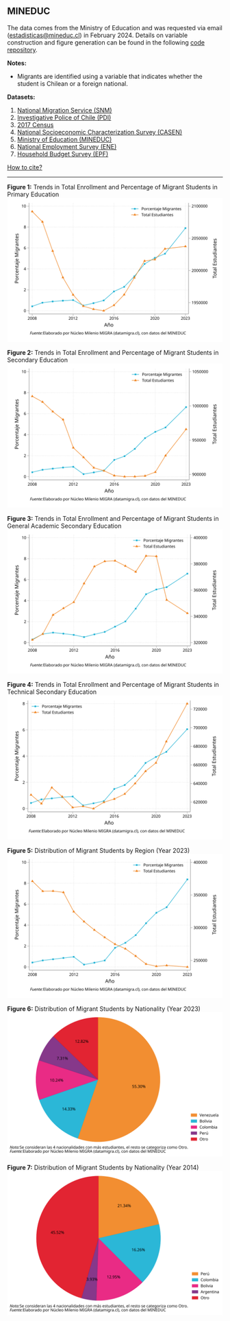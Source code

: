## MINEDUC  
The data comes from the Ministry of Education and was requested via email (estadisticas@mineduc.cl) in February 2024. Details on variable construction and figure generation can be found in the following [code repository](https://github.com/NucleoMIGRA/Plataforma_privado/tree/main/bases/MINEDUC).  

**Notes:**  
- Migrants are identified using a variable that indicates whether the student is Chilean or a foreign national.  

**Datasets:**
1. [National Migration Service (SNM)](../eng_md/SNM.md)
2. [Investigative Police of Chile (PDI)](../eng_md/PDI.md)
3. [2017 Census](../eng_md/CENSO.md)
4. [National Socioeconomic Characterization Survey (CASEN)](../eng_md/CASEN.md)
5. [Ministry of Education (MINEDUC)](./MINEDUC.md)
6. [National Employment Survey (ENE)](../eng_md/ENE.md)
7. [Household Budget Survey (EPF)](../eng_md/EPF.md)

[How to cite?](../eng_md/citation.md)

---

**Figure 1:** Trends in Total Enrollment and Percentage of Migrant Students in Primary Education  
![figura_1](https://raw.githubusercontent.com/NucleoMIGRA/migra/b66b9ebdf16f82a8d7b4bd7608c2db4559f6179d/bases/MINEDUC/figuras_svg/figura_1.svg)

**Figure 2:** Trends in Total Enrollment and Percentage of Migrant Students in Secondary Education  
![figura_2](https://raw.githubusercontent.com/NucleoMIGRA/migra/b66b9ebdf16f82a8d7b4bd7608c2db4559f6179d/bases/MINEDUC/figuras_svg/figura_2.svg)

**Figure 3:** Trends in Total Enrollment and Percentage of Migrant Students in General Academic Secondary Education  
![figura_4](https://raw.githubusercontent.com/NucleoMIGRA/migra/b66b9ebdf16f82a8d7b4bd7608c2db4559f6179d/bases/MINEDUC/figuras_svg/figura_3.svg)

**Figure 4:** Trends in Total Enrollment and Percentage of Migrant Students in Technical Secondary Education  
![figura_5](https://raw.githubusercontent.com/NucleoMIGRA/migra/b66b9ebdf16f82a8d7b4bd7608c2db4559f6179d/bases/MINEDUC/figuras_svg/figura_4.svg)

**Figure 5:** Distribution of Migrant Students by Region (Year 2023)  
![figura_6](https://raw.githubusercontent.com/NucleoMIGRA/migra/b66b9ebdf16f82a8d7b4bd7608c2db4559f6179d/bases/MINEDUC/figuras_svg/figura_5.svg)

**Figure 6:** Distribution of Migrant Students by Nationality (Year 2023)  
![figura_7](https://raw.githubusercontent.com/NucleoMIGRA/migra/b66b9ebdf16f82a8d7b4bd7608c2db4559f6179d/bases/MINEDUC/figuras_svg/figura_7.svg)

**Figure 7:** Distribution of Migrant Students by Nationality (Year 2014)  
![figura_8](https://raw.githubusercontent.com/NucleoMIGRA/migra/b66b9ebdf16f82a8d7b4bd7608c2db4559f6179d/bases/MINEDUC/figuras_svg/figura_8.svg)

